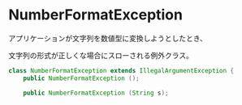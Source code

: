 # NumberFormatException

アプリケーションが文字列を数値型に変換しようとしたとき、

文字列の形式が正しくな場合にスローされる例外クラス。

```java
class NumberFormatException extends IllegalArgumentException {
    public NumberFormatException ();

    public NumberFormatException (String s);
```
